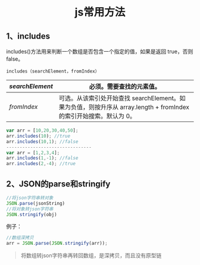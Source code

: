 <h1><center>js常用方法</center></h1>

## 1、includes

includes()方法用来判断一个数组是否包含一个指定的值，如果是返回 true，否则false。

`includes（searchElement，fromIndex）`

| *searchElement* | 必须。需要查找的元素值。                                     |
| --------------- | ------------------------------------------------------------ |
| *fromIndex*     | 可选。从该索引处开始查找 searchElement。如果为负值，则按升序从 array.length + fromIndex 的索引开始搜索。默认为 0。 |

```js
var arr = [10,20,30,40,50];
arr.includes(10); //true
arr.includes(10,1); //false
--------------------------------
var arr = [1,2,3,4];
arr.includes(1,-1); //false
arr.includes(2,-4); //true
```

## 2、JSON的parse和stringify

```js
//将json字符串转对象
JSON.parse(jsonString)
//将对象转json字符串
JSON.stringify(obj)
```

例子：

```js
//数组深拷贝
arr = JSON.parse(JSON.stringify(arr));
```

> 将数组转json字符串再转回数组，是深拷贝，而且没有原型链
